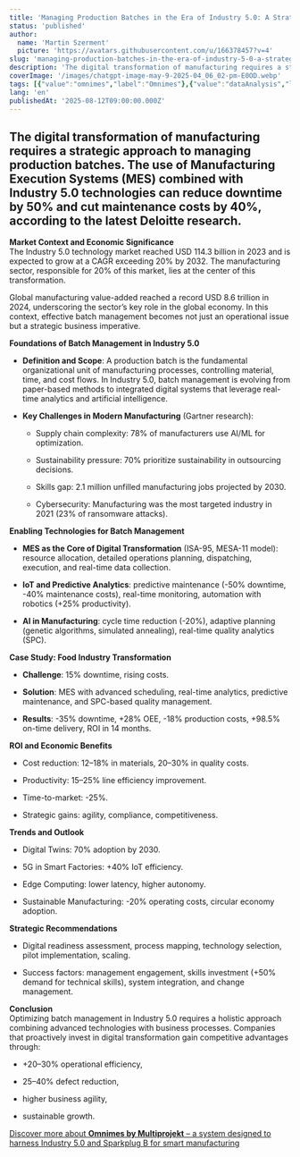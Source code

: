 ```yaml
---
title: 'Managing Production Batches in the Era of Industry 5.0: A Strategic Approach to Digital Transformation in Manufacturing'
status: 'published'
author:
  name: 'Martin Szerment'
  picture: 'https://avatars.githubusercontent.com/u/166378457?v=4'
slug: 'managing-production-batches-in-the-era-of-industry-5-0-a-strategic-approach-to-digital-transformation-in-manufacturing'
description: 'The digital transformation of manufacturing requires a strategic approach to managing production batches. The use of Manufacturing Execution Systems (MES) combined with Industry 5.0 technologies can reduce downtime by 50% and cut maintenance costs by 40%, according to the latest Deloitte research.'
coverImage: '/images/chatgpt-image-may-9-2025-04_06_02-pm-E0OD.webp'
tags: [{"value":"omnimes","label":"Omnimes"},{"value":"dataAnalysis","label":"Data Analysis"}]
lang: 'en'
publishedAt: '2025-08-12T09:00:00.000Z'
---
```


## The digital transformation of manufacturing requires a strategic approach to managing production batches. The use of Manufacturing Execution Systems (MES) combined with Industry 5.0 technologies can reduce downtime by 50% and cut maintenance costs by 40%, according to the latest Deloitte research.

**Market Context and Economic Significance**\
The Industry 5.0 technology market reached USD 114.3 billion in 2023 and is expected to grow at a CAGR exceeding 20% by 2032. The manufacturing sector, responsible for 20% of this market, lies at the center of this transformation.

Global manufacturing value-added reached a record USD 8.6 trillion in 2024, underscoring the sector’s key role in the global economy. In this context, effective batch management becomes not just an operational issue but a strategic business imperative.

**Foundations of Batch Management in Industry 5.0**

- **Definition and Scope**: A production batch is the fundamental organizational unit of manufacturing processes, controlling material, time, and cost flows. In Industry 5.0, batch management is evolving from paper-based methods to integrated digital systems that leverage real-time analytics and artificial intelligence.

- **Key Challenges in Modern Manufacturing** (Gartner research):

  - Supply chain complexity: 78% of manufacturers use AI/ML for optimization.

  - Sustainability pressure: 70% prioritize sustainability in outsourcing decisions.

  - Skills gap: 2.1 million unfilled manufacturing jobs projected by 2030.

  - Cybersecurity: Manufacturing was the most targeted industry in 2021 (23% of ransomware attacks).

**Enabling Technologies for Batch Management**

- **MES as the Core of Digital Transformation** (ISA-95, MESA-11 model): resource allocation, detailed operations planning, dispatching, execution, and real-time data collection.

- **IoT and Predictive Analytics**: predictive maintenance (-50% downtime, -40% maintenance costs), real-time monitoring, automation with robotics (+25% productivity).

- **AI in Manufacturing**: cycle time reduction (-20%), adaptive planning (genetic algorithms, simulated annealing), real-time quality analytics (SPC).

**Case Study: Food Industry Transformation**

- **Challenge**: 15% downtime, rising costs.

- **Solution**: MES with advanced scheduling, real-time analytics, predictive maintenance, and SPC-based quality management.

- **Results**: -35% downtime, +28% OEE, -18% production costs, +98.5% on-time delivery, ROI in 14 months.

**ROI and Economic Benefits**

- Cost reduction: 12–18% in materials, 20–30% in quality costs.

- Productivity: 15–25% line efficiency improvement.

- Time-to-market: -25%.

- Strategic gains: agility, compliance, competitiveness.

**Trends and Outlook**

- Digital Twins: 70% adoption by 2030.

- 5G in Smart Factories: +40% IoT efficiency.

- Edge Computing: lower latency, higher autonomy.

- Sustainable Manufacturing: -20% operating costs, circular economy adoption.

**Strategic Recommendations**

- Digital readiness assessment, process mapping, technology selection, pilot implementation, scaling.

- Success factors: management engagement, skills investment (+50% demand for technical skills), system integration, and change management.

**Conclusion**\
Optimizing batch management in Industry 5.0 requires a holistic approach combining advanced technologies with business processes. Companies that proactively invest in digital transformation gain competitive advantages through:

- +20–30% operational efficiency,

- 25–40% defect reduction,

- higher business agility,

- sustainable growth.

[Discover more about **Omnimes by Multiprojekt** – a system designed to harness Industry 5.0 and Sparkplug B for smart manufacturing](www.omnimes.com)